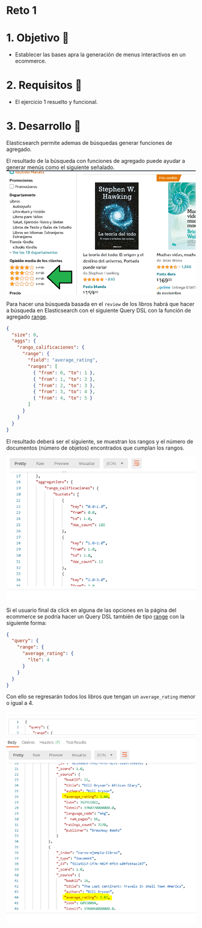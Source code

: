 # Reto 1


# 1. Objetivo 🎯
- Establecer las bases apra la generación de menus interactivos en un ecommerce.


# 2. Requisitos 📌
- El ejercicio 1 resuelto y funcional.


# 3. Desarrollo 📑

Elasticsearch permite ademas de búsquedas generar funciones de agregado.

El resultado de la búsqueda con funciones de agregado puede ayudar a generar menús como el siguiente señalado.
![r1-aggregate-review-01.png](r1-aggregate-review-01.png)


Para hacer una búsqueda basada en el `review` de los libros habrá que hacer a búsqueda en Elasticsearch con el siguiente Query DSL con la función de agregado [range](https://www.elastic.co/guide/en/elasticsearch/reference/current/search-aggregations-bucket-range-aggregation.html).


```json
{
  "size": 0,
  "aggs": {
    "rango_calificaciones": {
      "range": {
        "field": "average_rating",
        "ranges": [
          { "from": 0, "to": 1 },
          { "from": 1, "to": 2 },
          { "from": 2, "to": 3 },
          { "from": 3, "to": 4 },
          { "from": 4, "to": 5 }
        ]
      }
    }
  }
}
```

El resultado deberá ser el siguiente, se muestran los rangos y el número de documentos (número de objetos) encontrados que cumplan los rangos.

![r1-resulto-review-buckets-01.png](r1-resulto-review-buckets-01.png)


Si el usuario final da click en alguna de las opciones en la página del ecommerce se podría hacer un Query DSL también de tipo [range](https://www.elastic.co/guide/en/elasticsearch/reference/current/query-dsl-range-query.html#range-query-ex-request) con la siguiente forma:

```json
{
  "query": {
    "range": {
      "average_rating": {
        "lte": 4
      }
    }
  }
}
```

Con ello se regresarán todos los libros que tengan un `average_rating` menor o igual a 4.

![r1-es-return-for-menuss-than-average-01.png](r1-es-return-for-menuss-than-average-01.png)


